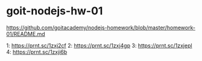 # goit-nodejs-hw-01

https://github.com/goitacademy/nodejs-homework/blob/master/homework-01/README.md

1: https://prnt.sc/1zxj2cf 2: https://prnt.sc/1zxj4gp 3: https://prnt.sc/1zxjepl
4: https://prnt.sc/1zxji6b
